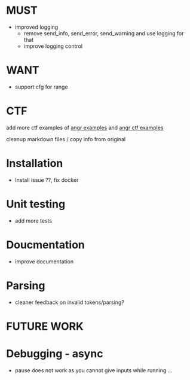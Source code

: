 # MUST
- improved logging 
    - remove send_info, send_error, send_warning and use logging for that
    - improve logging control

# WANT
- support cfg for range


# CTF
add more ctf examples of [angr examples](https://docs.angr.io/en/latest/examples.html) and [angr ctf examples](https://docs.angr.io/en/latest/appendix/more-examples.html)

cleanup markdown files / copy info from original

# Installation
- Install issue ??, fix docker

# Unit testing
- add more tests

# Doucmentation
- improve documentation

# Parsing
- cleaner feedback on invalid tokens/parsing?

# FUTURE WORK
# Debugging - async
- pause does not work as you cannot give inputs while running ...

